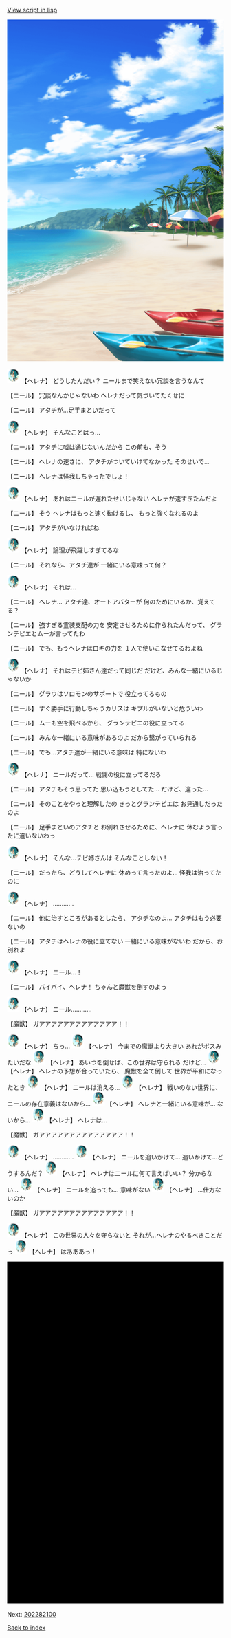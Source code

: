 [View script in lisp](../scripts/202282091.txt)

![beach.png](../images/backgrounds/beach.png)

<img src="../images/units/6302811.png" alt="6302811.png" height="34"/>
【ヘレナ】
どうしたんだい？
ニールまで笑えない冗談を言うなんて

【ニール】
冗談なんかじゃないわ
ヘレナだって気づいてたくせに

【ニール】
アタチが…足手まといだって

<img src="../images/units/6302811.png" alt="6302811.png" height="34"/>
【ヘレナ】
そんなことはっ…

【ニール】
アタチに嘘は通じないんだから
この前も、そう

【ニール】
ヘレナの速さに、
アタチがついていけてなかった
そのせいで…

【ニール】
ヘレナは怪我しちゃったでしょ！

<img src="../images/units/6302811.png" alt="6302811.png" height="34"/>
【ヘレナ】
あれはニールが遅れたせいじゃない
ヘレナが速すぎたんだよ

【ニール】
そう
ヘレナはもっと速く動けるし、
もっと強くなれるのよ

【ニール】
アタチがいなければね

<img src="../images/units/6302811.png" alt="6302811.png" height="34"/>
【ヘレナ】
論理が飛躍しすぎてるな

【ニール】
それなら、アタチ達が
一緒にいる意味って何？

<img src="../images/units/6302811.png" alt="6302811.png" height="34"/>
【ヘレナ】
それは…

【ニール】
ヘレナ…
アタチ達、オートアバターが
何のためにいるか、覚えてる？

【ニール】
強すぎる霊装支配の力を
安定させるために作られたんだって、
グランテピエとムーが言ってたわ

【ニール】
でも、もうヘレナはロキの力を
１人で使いこなせてるわよね

<img src="../images/units/6302811.png" alt="6302811.png" height="34"/>
【ヘレナ】
それはテピ姉さん達だって同じだ
だけど、みんな一緒にいるじゃないか

【ニール】
グラウはソロモンのサポートで
役立ってるもの

【ニール】
すぐ勝手に行動しちゃうカリスは
キプルがいないと危ういわ

【ニール】
ムーも空を飛べるから、
グランテピエの役に立ってる

【ニール】
みんな一緒にいる意味があるのよ
だから繋がっていられる

【ニール】
でも…アタチ達が一緒にいる意味は
特にないわ

<img src="../images/units/6302811.png" alt="6302811.png" height="34"/>
【ヘレナ】
ニールだって…
戦闘の役に立ってるだろ

【ニール】
アタチもそう思ってた
思い込もうとしてた…
だけど、違った…

【ニール】
そのことをやっと理解したの
きっとグランテピエは
お見通しだったのよ

【ニール】
足手まといのアタチと
お別れさせるために、ヘレナに
休むよう言ったに違いないわっ

<img src="../images/units/6302811.png" alt="6302811.png" height="34"/>
【ヘレナ】
そんな…テピ姉さんは
そんなことしない！

【ニール】
だったら、どうしてヘレナに
休めって言ったのよ…
怪我は治ってたのに

<img src="../images/units/6302811.png" alt="6302811.png" height="34"/>
【ヘレナ】
…………

【ニール】
他に治すところがあるとしたら、
アタチなのよ…
アタチはもう必要ないの

【ニール】
アタチはヘレナの役に立てない
一緒にいる意味がないわ
だから、お別れよ

<img src="../images/units/6302811.png" alt="6302811.png" height="34"/>
【ヘレナ】
ニール…！

【ニール】
バイバイ、ヘレナ！
ちゃんと魔獣を倒すのよっ

<img src="../images/units/6302811.png" alt="6302811.png" height="34"/>
【ヘレナ】
ニール…………

【魔獣】
ガアアアアアアアアアアアアア！！

<img src="../images/units/6302811.png" alt="6302811.png" height="34"/>
【ヘレナ】
ちっ…

<img src="../images/units/6302811.png" alt="6302811.png" height="34"/>
【ヘレナ】
今までの魔獣より大きい
あれがボスみたいだな

<img src="../images/units/6302811.png" alt="6302811.png" height="34"/>
【ヘレナ】
あいつを倒せば、この世界は守られる
だけど…

<img src="../images/units/6302811.png" alt="6302811.png" height="34"/>
【ヘレナ】
ヘレナの予想が合っていたら、
魔獣を全て倒して
世界が平和になったとき

<img src="../images/units/6302811.png" alt="6302811.png" height="34"/>
【ヘレナ】
ニールは消える…

<img src="../images/units/6302811.png" alt="6302811.png" height="34"/>
【ヘレナ】
戦いのない世界に、
ニールの存在意義はないから…

<img src="../images/units/6302811.png" alt="6302811.png" height="34"/>
【ヘレナ】
ヘレナと一緒にいる意味が…
ないから…

<img src="../images/units/6302811.png" alt="6302811.png" height="34"/>
【ヘレナ】
ヘレナは…

【魔獣】
ガアアアアアアアアアアアアアア！！

<img src="../images/units/6302811.png" alt="6302811.png" height="34"/>
【ヘレナ】
…………

<img src="../images/units/6302811.png" alt="6302811.png" height="34"/>
【ヘレナ】
ニールを追いかけて…
追いかけて…どうするんだ？

<img src="../images/units/6302811.png" alt="6302811.png" height="34"/>
【ヘレナ】
ヘレナはニールに何て言えばいい？
分からない…

<img src="../images/units/6302811.png" alt="6302811.png" height="34"/>
【ヘレナ】
ニールを追っても…
意味がない

<img src="../images/units/6302811.png" alt="6302811.png" height="34"/>
【ヘレナ】
…仕方ないのか

【魔獣】
ガアアアアアアアアアアアアアア！！

<img src="../images/units/6302811.png" alt="6302811.png" height="34"/>
【ヘレナ】
この世界の人々を守らないと
それが…ヘレナのやるべきことだっ

<img src="../images/units/6302811.png" alt="6302811.png" height="34"/>
【ヘレナ】
はあああっ！

![bg_black.png](../images/backgrounds/bg_black.png)


Next: [202282100](202282100.md)

[Back to index](index.md)
